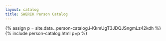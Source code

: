 ```yaml
---
layout: catalog
title: SWERIK Person Catalog
---
```

{% assign p = site.data._person-catalog.i-KkmUgT3JDQJSngmLz42kdh %}
{% include person-catalog.html p=p %}


